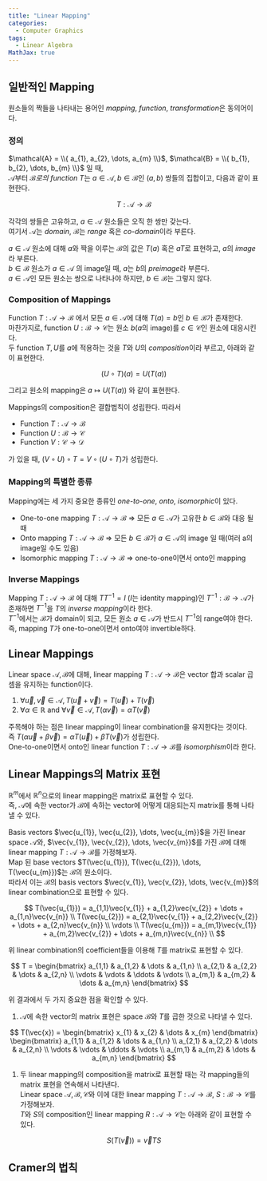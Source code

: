 ```yaml
---
title: "Linear Mapping"
categories:
  - Computer Graphics
tags:
  - Linear Algebra
MathJax: true
---
```


## 일반적인 Mapping
원소들의 짝들을 나타내는 용어인 *mapping*, *function*, *transformation*은 동의어이다.

### 정의
$\mathcal{A} = \\{ a_{1}, a_{2}, \dots, a_{m} \\}$, $\mathcal{B} = \\{ b_{1}, b_{2}, \dots, b_{m} \\}$ 일 때,  
$\mathcal{A}$부터 $\mathcal{B}로의$ *function* $T$는 $a \in \mathcal{A}, b \in \mathcal{B}$인 $(a, b)$ 쌍들의 집합이고, 다음과 같이 표현한다.  

$$T: \mathcal{A} \rightarrow \mathcal{B}$$

각각의 쌍들은 고유하고, $a \in \mathcal{A}$ 원소들은 오직 한 쌍만 갖는다.  
여기서 $\mathcal{A}$는 *domain*, $\mathcal{B}$는 *range* 혹은 *co-domain*이라 부른다.

$a \in \mathcal{A}$ 원소에 대해 $a$와 짝을 이루는 $\mathcal{B}$의 값은 $T(a)$ 혹은 $aT$로 표현하고, $a$의 *image*라 부른다.  
$b \in \mathcal{B}$ 원소가 $a \in \mathcal{A}$ 의 image일 때, $a$는 $b$의 *preimage*라 부른다.  
$a \in \mathcal{A}$인 모든 원소는 쌍으로 나타나야 하지만, $b \in \mathcal{B}$는 그렇지 않다.

### Composition of Mappings
Function $T: \mathcal{A} \rightarrow \mathcal{B}$ 에서 모든 $a \in \mathcal{A}$에 대해 $T(a) = b$인 $b \in \mathcal{B}$가 존재한다.  
마찬가지로, function $U: \mathcal{B} \rightarrow \mathcal{C}$는 원소 $b$($a$의 image)를 $c \in \mathcal{C}$인 원소에 대응시킨다.   
두 function $T, U$를 $a$에 적용하는 것을 $T$와 $U$의 *composition*이라 부르고, 아래와 같이 표현한다.

$$(U \circ T)(a) = U(T(a))$$

그리고 원소의 mapping은 $a \mapsto U(T(a))$ 와 같이 표현한다.

Mappings의 composition은 결합법칙이 성립한다. 따라서  
- Function $T: \mathcal{A} \rightarrow \mathcal{B}$
- Function $U: \mathcal{B} \rightarrow \mathcal{C}$
- Function $V: \mathcal{C} \rightarrow \mathcal{D}$

가 있을 때, $(V \circ U) \circ T = V \circ (U \circ T)$가 성립한다.

### Mapping의 특별한 종류
Mapping에는 세 가지 중요한 종류인 *one-to-one*, *onto*, *isomorphic*이 있다.  
- One-to-one mapping $T: \mathcal{A} \rightarrow \mathcal{B}$ $\Rightarrow$ 모든 $a \in \mathcal{A}$가 고유한 $b \in \mathcal{B}$와 대응 될 때
- Onto mapping $T: \mathcal{A} \rightarrow \mathcal{B}$ $\Rightarrow$ 모든 $b \in \mathcal{B}$가 $a \in \mathcal{A}$의 image 일 때(여러 a의 image일 수도 있음)
- Isomorphic mapping $T: \mathcal{A} \rightarrow \mathcal{B}$ $\Rightarrow$ one-to-one이면서 onto인 mapping

### Inverse Mappings
Mapping $T: \mathcal{A} \rightarrow \mathcal{B}$ 에 대해 $TT^{-1} = I$ ($I$는 identity mapping)인 $T^{-1}: \mathcal{B} \rightarrow \mathcal{A}$가 존재하면 $T^{-1}$을 $T$의 *inverse mapping*이라 한다.  
$T^{-1}$에서는 $\mathcal{B}$가 domain이 되고, 모든 원소 $a \in \mathcal{A}$가 반드시 $T^{-1}$의 range여야 한다.  
즉, mapping $T$가 one-to-one이면서 onto여야 invertible하다.


## Linear Mappings
Linear space $\mathcal{A}, \mathcal{B}$에 대해, linear mapping $T: \mathcal{A} \rightarrow \mathcal{B}$은 vector 합과 scalar 곱셈을 유지하는 function이다.

1. $\forall \vec{u}, \vec{v} \in \mathcal{A}, T(\vec{u} + \vec{v}) = T(\vec{u}) + T(\vec{v})$
2. $\forall \alpha \in \mathbb{R}$ and $\forall \vec{v} \in \mathcal{A}, T(\alpha \vec{v}) = \alpha T(\vec{v})$

주목해야 하는 점은 linear mapping이 linear combination을 유지한다는 것이다.  
즉 $T(\alpha \vec{u} + \beta \vec{v}) = \alpha T(\vec{u}) + \beta T(\vec{v})$가 성립한다.  
One-to-one이면서 onto인 linear function $T: \mathcal{A} \rightarrow \mathcal{B}$를 *isomorphism*이라 한다.


## Linear Mappings의 Matrix 표현
$\mathbb{R}^{m}$에서 $\mathbb{R}^{n}$으로의 linear mapping은 matrix로 표현할 수 있다.  
즉, $\mathcal{A}$에 속한 vector가 $\mathcal{B}$에 속하는 vector에 어떻게 대응되는지 matrix를 통해 나타낼 수 있다.

Basis vectors $\vec{u_{1}}, \vec{u_{2}}, \dots, \vec{u_{m}}$을 가진 linear space $\mathcal{A}$와, $\vec{v_{1}}, \vec{v_{2}}, \dots, \vec{v_{m}}$를 가진 $\mathcal{B}$에 대해 linear mapping $T: \mathcal{A} \rightarrow \mathcal{B}$를 가정해보자.  
Map 된 base vectors $T(\vec{u_{1}}), T(\vec{u_{2}}), \dots, T(\vec{u_{m}})$는 $\mathcal{B}$의 원소이다.  
따라서 이는 $\mathcal{B}$의 basis vectors $\vec{v_{1}}, \vec{v_{2}}, \dots, \vec{v_{m}}$의 linear combination으로 표현할 수 있다.

$$
T(\vec{u_{1}}) = a_{1,1}\vec{v_{1}} + a_{1,2}\vec{v_{2}} + \dots + a_{1,n}\vec{v_{n}} \\
T(\vec{u_{2}}) = a_{2,1}\vec{v_{1}} + a_{2,2}\vec{v_{2}} + \dots + a_{2,n}\vec{v_{n}} \\
\vdots \\
T(\vec{u_{m}}) = a_{m,1}\vec{v_{1}} + a_{m,2}\vec{v_{2}} + \dots + a_{m,n}\vec{v_{n}} \\
$$

위 linear combination의 coefficient들을 이용해 $T$를 matrix로 표현할 수 있다.

$$
T = 
\begin{bmatrix}
a_{1,1} & a_{1,2} & \dots  & a_{1,n} \\
a_{2,1} & a_{2,2} & \dots  & a_{2,n} \\
\vdots  & \vdots  & \ddots & \vdots  \\
a_{m,1} & a_{m,2} & \dots  & a_{m,n}
\end{bmatrix}
$$

위 결과에서 두 가지 중요한 점을 확인할 수 있다.

1. $\mathcal{A}$에 속한 vector의 matrix 표현은 space $\mathcal{B}$와 $T$를 곱한 것으로 나타낼 수 있다.

$$
T(\vec{x}) =
\begin{bmatrix}
x_{1} & x_{2} & \dots & x_{m}
\end{bmatrix}
\begin{bmatrix}
a_{1,1} & a_{1,2} & \dots  & a_{1,n} \\
a_{2,1} & a_{2,2} & \dots  & a_{2,n} \\
\vdots  & \vdots  & \ddots & \vdots  \\
a_{m,1} & a_{m,2} & \dots  & a_{m,n}
\end{bmatrix}
$$

1. 두 linear mapping의 composition을 matrix로 표현할 때는 각 mapping들의 matrix 표현을 연속해서 나타낸다.  
Linear space $\mathcal{A}, \mathcal{B}, \mathcal{C}$와 이에 대한 linear mapping $T: \mathcal{A} \rightarrow \mathcal{B}$, $S: \mathcal{B} \rightarrow \mathcal{C}$를 가정해보자.  
$T$와 $S$의 composition인 linear mapping $R: \mathcal{A} \rightarrow \mathcal{C}$는 아래와 같이 표현할 수 있다.

$$
S(T(\vec{v})) = \vec{v} TS
$$

## Cramer의 법칙

